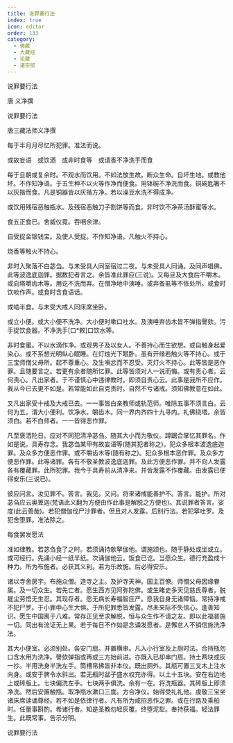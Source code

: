 ```yaml
---
title: 说罪要行法
index: true
icon: editor
order: 133
category:
  - 佛藏
  - 大藏经
  - 论藏
  - 诸宗部
---
```


  说罪要行法  

唐 义净撰  

说罪要行法  

唐三藏法师义净撰  

每于半月月尽忆所犯罪。准法而说。  

或故妄语　或饮酒　或非时食等　或请香不净洗手而食  

每于旦朝或复余时。不观水而饮用。不如法放生故。断众生命。自坏生地。或教他坏。不作知净语。于五生种不以火等作净而便食。用钵碗不净洗而食。铜碗匙箸不以灰揩而食。凡是铜器皆以灰揩方净。若以澡豆水洗不得成净。  

或饮用残宿恶触瓶水。及残宿恶触刀子割饼等而食。非时饮不净茶汤酥蜜等水。  

食五正食已。舍威仪竟。吞咽余津。  

自受捉金银钱宝。及使人受捉。不作知净语。凡触火不持心。  

烧香等触火不持心。  

非时入聚落不白苾刍。与未受具人同室宿过二夜。与未受具人同诵。及同声唱佛。此等波逸底迦罪。据数犯者言之。余皆准此罪应(三说)。又每旦及大食后不嚼木。或向塔嚼齿木等。用讫不洗而弃。在僧净地中洟唾。或弃蚤虱等不依处所。或食时饮啖作声。或食时含食语话。  

或啮半食。与未受大戒人同床席坐卧。  

或立小便。或大小便不洗净。大小便时嗽口吐水。及洟唾弃齿木皆不弹指謦欬。污手捉饮食器。不净洗手[口*敕]口饮水等。  

非时食蜜。不以水滴作净。或观男子及以女人。不善持心而生欲想。或自触身起爱染心。或不系想光明纵心眠睡。在灯烛光下眠卧。虽有开缘若触火等不持心。或于三宝师僧父母所。起不尊重心。及生嗔忿而不忍受。灭灯火不持心。此等皆是恶作罪。且随要言之。若更有余者随所忆罪。此等皆须对人一说而悔。或有责心者。云何责心。凡出家者。于不谨慎心中违律教时。即须自责心云。此事是我所不应作。我从今已去更不如是。若常能如此自克责时。自然不亏诸戒。须知佛教意在如此。  

又凡出家受十戒及大戒已去。一一事皆白亲教师或轨范师。唯除五事不须言白。云何为五。谓大小便利。饮净水。嚼齿木。同一界内齐四十九寻内。礼佛绕塔。余皆须白。若不白师者。一一皆得恶作罪。  

凡至褒洒陀日。应对不同犯清净苾刍。随其大小而为敬仪。蹲踞合掌忆其罪名。作如是说。具寿存念。我苾刍某甲有故妄语等(随其犯者称之)。犯众多根本波逸底迦罪。及众多方便恶作罪。或不嚼齿木等(随有称之)。犯众多根本恶作罪。及众多方便恶作罪。此等诸罪。各有不敬圣教波逸底迦罪。及此方便恶作罪。并不向人发露各有覆藏罪。此所犯罪。我今于具寿前从清净来。并皆发露不作覆藏。由发露已便得安乐(三说已)。  

彼应问言。汝见罪不。答言。我见。又问。将来诸戒能善护不。答言。能护。所对苾刍应云奥箄迦(梵语此义翻为方便由作此事是解脱之方便也)。其说罪者答言。娑度(此云善哉)。若犯僧伽伐尸沙罪者。但且对人发露。后别行法。若犯窣吐罗。及犯舍堕罪。准法除之。  

每食罢发愿法  

准如律教。若苾刍食了之时。若须诵持欹拏伽他。谓施颂也。随于静处或坐或立。或可经行。先诵小经一纸半纸。次诵伽他云。饭食已讫。当愿众生。德行充盈成十种力。所为布施者。必获其义利。若为乐故施。后必得安乐。  

诸以寺舍房宇。布施众僧。造寺之主。及护寺天神。国主百僚。师僧父母因缘眷属。及一切众生。若先亡者。愿生西方见阿弥陀佛。或生睹史多天见慈氏尊者。脱屣尘劳悟无生忍。其现存者。愿无病长寿福智庄严。愿我自身无诸障恼。常持净戒不犯尸罗。于小罪中心生大惧。于所犯罪悉皆发露。尽未来际不失信心。逢善知识。愿生中国离于八难。常存正见至求解脱。恒与众生作不请之友。即以此福普施一切。同出有流证无上果。若于每日不作如是念诵发愿者。是懈怠人不销信施洗净法。  

其大小便室。必须别处。各安门扇。并置横串。凡入小行室及上厕时法。合持瓶勿口含水用为洗净。謦欬弹指或再或三方始前进。亦既入已却串门扇。持土两块或灰一抄。半用洗身半洗左手。筒槽帛拂皆非本仪。既出厕外。其瓶可置三叉木上注水向身。或安于脾令水斜出。若无瓶时盆子盛水权充亦得。以土十五块。安在右边地上或砖版上。七块偏洗左手。七块两手俱洗。余有一在。将洗瓶器。其砖版上即须净洗。然后安置触瓶。取净瓶水漱口三度。方合净仪。始得受礼礼他。虔敬三宝坐诸床席读诵尊经。若不如是依律行者。凡有所为咸招恶作之罪。或在行路及乘船时。任量事斟酌。希诸行者。知是圣教勿轻灰覆。终堕泥犁。奉持获福。轻法罪生。此既常事。告示分明。  

说罪要行法  
